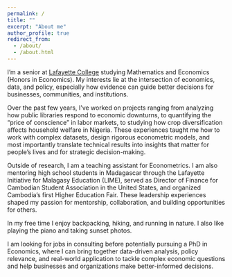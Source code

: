 ```yaml
---
permalink: /
title: ""
excerpt: "About me"
author_profile: true
redirect_from:
  - /about/
  - /about.html
---
```

I’m a senior at [Lafayette College](https://www.lafayette.edu/) studying Mathematics and Economics (Honors in Economics). My interests lie at the intersection of economics, data, and policy, especially how evidence can guide better decisions for businesses, communities, and institutions.

Over the past few years, I’ve worked on projects ranging from analyzing how public libraries respond to economic downturns, to quantifying the “price of conscience” in labor markets, to studying how crop diversification affects household welfare in Nigeria. These experiences taught me how to work with complex datasets, design rigorous econometric models, and most importantly translate technical results into insights that matter for people’s lives and for strategic decision-making.

Outside of research, I am a teaching assistant for Econometrics. I am also mentoring high school students in Madagascar through the Lafayette Initiative for Malagasy Education (LIME), served as Director of Finance for Cambodian Student Association in the United States, and organized Cambodia’s first Higher Education Fair. These leadership experiences shaped my passion for mentorship, collaboration, and building opportunities for others.

In my free time I enjoy backpacking, hiking, and running in nature. I also like playing the piano and taking sunset photos.

I am looking for jobs in consulting before potentially pursuing a PhD in Economics, where I can bring together data-driven analysis, policy relevance, and real-world application to tackle complex economic questions and help businesses and organizations make better-informed decisions.

